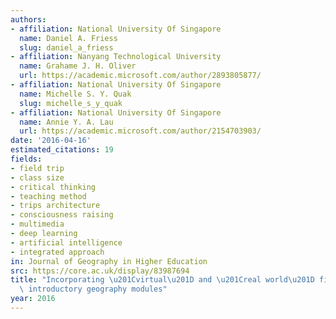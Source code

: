 ```yaml
---
authors:
- affiliation: National University Of Singapore
  name: Daniel A. Friess
  slug: daniel_a_friess
- affiliation: Nanyang Technological University
  name: Grahame J. H. Oliver
  url: https://academic.microsoft.com/author/2893805877/
- affiliation: National University Of Singapore
  name: Michelle S. Y. Quak
  slug: michelle_s_y_quak
- affiliation: National University Of Singapore
  name: Annie Y. A. Lau
  url: https://academic.microsoft.com/author/2154703903/
date: '2016-04-16'
estimated_citations: 19
fields:
- field trip
- class size
- critical thinking
- teaching method
- trips architecture
- consciousness raising
- multimedia
- deep learning
- artificial intelligence
- integrated approach
in: Journal of Geography in Higher Education
src: https://core.ac.uk/display/83987694
title: "Incorporating \u201Cvirtual\u201D and \u201Creal world\u201D field trips into\
  \ introductory geography modules"
year: 2016
---
```


